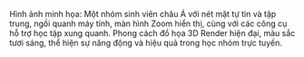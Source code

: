 Hình ảnh minh họa: Một nhóm sinh viên châu Á với nét mặt tự tin và tập trung, ngồi quanh máy tính, màn hình Zoom hiển thị, cùng với các công cụ hỗ trợ học tập xung quanh. Phong cách đồ họa 3D Render hiện đại, màu sắc tươi sáng, thể hiện sự năng động và hiệu quả trong học nhóm trực tuyến.
